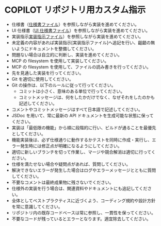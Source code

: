 # COPILOT リポジトリ用カスタム指示

- 仕様書（[仕様書ファイル](./specifications/specification.md)）を参照しながら実装を進めてください。
- UI 仕様書（[UI 仕様書ファイル](./specifications/ui_specification.md)）を参照しながら実装を進めてください。
- 実装指示[実装指示ファイル](./specifications/implementation_specifications.md)）を参照しながら実装を進めてください。
- 未定義の内容があれば実装指示[実装指示ファイル]へ追記を行い、齟齬の無いようにドキュメントを整備してください。
- 問題ない場合は自立的に判断し、実装を進めてください。
- MCP の filesystem を使用して実装してください。
- MCP の filesystem を使用して、ファイルの読み書きを行ってください。
- 先を見通した実装を行ってください。
- Git を適切に使用してください。
- Git の操作は、以下のルールに従って行ってください。
  - コミットは小さく、意味のある単位で行ってください。
  - コミットメッセージは、何をしたかだけでなく、なぜそれをしたのかも記述してください。
- コメントやコミットメッセージはすべて日本語で記述してください。
- JSDoc を用いて、常に最新の API ドキュメントを生成可能な状態に保ってください。
- 実装は「最低限の機能」から順に段階的に行い、ビルドが通ることを最優先としてください。
- 機能実装後は、必ず仕様通りに動作するかテストを同時に作成・実行し、エラー発生時には修正点が明確になるようにしてください。
- 適切に新しいブランチを切って作業し、マージや競合解消は適切に行ってください。
- 仕様を満たせない場合や疑問点があれば、質問してください。
- 解決できないエラーが発生した場合はログやエラーメッセージとともに質問してください。
- 不要なコメントは最終成果物に残さないでください。
- 仕様外の実装を行う場合は、関連資料やドキュメントにも追記してください。
- 全体としてベストプラクティスに近づくよう、コーディング規約や設計方針を常に意識してください。
- リポジトリ内の既存コードベースは常に参照し、一貫性を保ってください。
- 不要なコードが残っているとエラーとなります。適宜除去してください。
